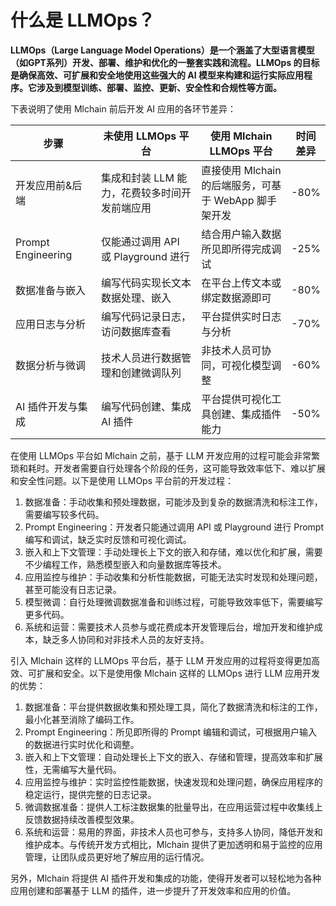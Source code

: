 # 什么是 LLMOps？

**LLMOps（Large Language Model Operations）是一个涵盖了大型语言模型（如GPT系列）开发、部署、维护和优化的一整套实践和流程。LLMOps 的目标是确保高效、可扩展和安全地使用这些强大的 AI 模型来构建和运行实际应用程序。它涉及到模型训练、部署、监控、更新、安全性和合规性等方面。**

下表说明了使用 Mlchain 前后开发 AI 应用的各环节差异：

<table><thead><tr><th width="199">步骤</th><th width="293">未使用 LLMOps 平台</th><th width="289">使用 Mlchain LLMOps 平台</th><th>时间差异</th></tr></thead><tbody><tr><td>开发应用前&#x26;后端</td><td>集成和封装 LLM 能力，花费较多时间开发前端应用</td><td>直接使用 Mlchain 的后端服务，可基于 WebApp 脚手架开发</td><td>-80%</td></tr><tr><td>Prompt Engineering</td><td>仅能通过调用 API 或 Playground 进行</td><td>结合用户输入数据所见即所得完成调试</td><td>-25%</td></tr><tr><td>数据准备与嵌入</td><td>编写代码实现长文本数据处理、嵌入</td><td>在平台上传文本或绑定数据源即可</td><td>-80%</td></tr><tr><td>应用日志与分析</td><td>编写代码记录日志，访问数据库查看</td><td>平台提供实时日志与分析</td><td>-70%</td></tr><tr><td>数据分析与微调</td><td>技术人员进行数据管理和创建微调队列</td><td>非技术人员可协同，可视化模型调整</td><td>-60%</td></tr><tr><td>AI 插件开发与集成</td><td>编写代码创建、集成 AI 插件</td><td>平台提供可视化工具创建、集成插件能力</td><td>-50%</td></tr></tbody></table>

在使用 LLMOps 平台如 Mlchain 之前，基于 LLM 开发应用的过程可能会非常繁琐和耗时。开发者需要自行处理各个阶段的任务，这可能导致效率低下、难以扩展和安全性问题。以下是使用 LLMOps 平台前的开发过程：

1. 数据准备：手动收集和预处理数据，可能涉及到复杂的数据清洗和标注工作，需要编写较多代码。
2. Prompt Engineering：开发者只能通过调用 API 或 Playground 进行 Prompt 编写和调试，缺乏实时反馈和可视化调试。
3. 嵌入和上下文管理：手动处理长上下文的嵌入和存储，难以优化和扩展，需要不少编程工作，熟悉模型嵌入和向量数据库等技术。
4. 应用监控与维护：手动收集和分析性能数据，可能无法实时发现和处理问题，甚至可能没有日志记录。
5. 模型微调：自行处理微调数据准备和训练过程，可能导致效率低下，需要编写更多代码。
6. 系统和运营：需要技术人员参与或花费成本开发管理后台，增加开发和维护成本，缺乏多人协同和对非技术人员的友好支持。

引入 Mlchain 这样的 LLMOps 平台后，基于 LLM 开发应用的过程将变得更加高效、可扩展和安全。以下是使用像 Mlchain 这样的 LLMOps 进行 LLM 应用开发的优势：

1. 数据准备：平台提供数据收集和预处理工具，简化了数据清洗和标注的工作，最小化甚至消除了编码工作。
2. Prompt Engineering：所见即所得的 Prompt 编辑和调试，可根据用户输入的数据进行实时优化和调整。
3. 嵌入和上下文管理：自动处理长上下文的嵌入、存储和管理，提高效率和扩展性，无需编写大量代码。
4. 应用监控与维护：实时监控性能数据，快速发现和处理问题，确保应用程序的稳定运行，提供完整的日志记录。
5. 微调数据准备：提供人工标注数据集的批量导出，在应用运营过程中收集线上反馈数据持续改善模型效果。
6. 系统和运营：易用的界面，非技术人员也可参与，支持多人协同，降低开发和维护成本。与传统开发方式相比，Mlchain 提供了更加透明和易于监控的应用管理，让团队成员更好地了解应用的运行情况。

另外，Mlchain 将提供 AI 插件开发和集成的功能，使得开发者可以轻松地为各种应用创建和部署基于 LLM 的插件，进一步提升了开发效率和应用的价值。
